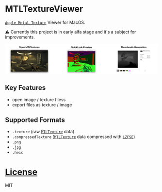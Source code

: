 # MTLTextureViewer

[`Apple Metal Texture`](https://developer.apple.com/documentation/metal/mtltexture) Viewer for MacOS.

⚠️ Currently this project is in early alfa stage and it's a subject for improvements.

![preview](Media/preview.png)

## Key Features

  * open image / texture filess
  * export files as texture / image

## Supported Formats

  * `.texture` (raw [`MTLTexture`](https://developer.apple.com/documentation/metal/mtltexture) data)
  * `.compressedTexture` ([`MTLTexture`](https://developer.apple.com/documentation/metal/mtltexture) data compressed with [`LZFSE`](https://en.wikipedia.org/wiki/LZFSE))
  * `.png`
  * `.jpg`
  * `.heic`

# [License](LICENSE)

MIT
